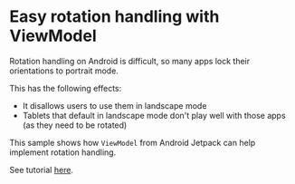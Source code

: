 # Easy rotation handling with ViewModel

Rotation handling on Android is difficult, so many apps lock their orientations to portrait mode.

This has the following effects:
* It disallows users to use them in landscape mode
* Tablets that default in landscape mode don't play well with those apps (as they need to be rotated)

This sample shows how `ViewModel` from Android Jetpack can help implement rotation handling.

See tutorial [here](https://codedogg.wordpress.com/2019/10/08/easy-rotation-handling-with-viewmodel/).
